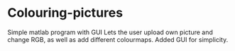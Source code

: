 # Colouring-pictures
Simple matlab program with GUI
Lets the user upload own picture and change RGB, as well as add different colourmaps. Added GUI for simplicity.
